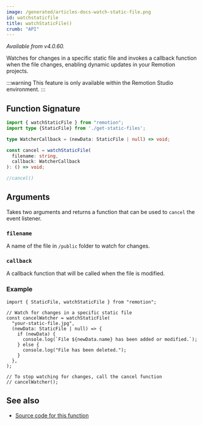 ```yaml
---
image: /generated/articles-docs-watch-static-file.png
id: watchstaticfile
title: watchStaticFile()
crumb: "API"
---
```


_Available from v4.0.60._

Watches for changes in a specific static file and invokes a callback function when the file changes, enabling dynamic updates in your Remotion projects.

:::warning
This feature is only available within the Remotion Studio environment.
:::

## Function Signature

```ts twoslash
import { watchStaticFile } from "remotion";
import type {StaticFile} from './get-static-files';

type WatcherCallback = (newData: StaticFile | null) => void;

const cancel = watchStaticFile(
  filename: string,
  callback: WatcherCallback
): () => void;

//cancel()
```

## Arguments

Takes two arguments and returns a function that can be used to `cancel` the event listener.

### `filename`

A name of the file in `/public` folder to watch for changes.

### `callback`

A callback function that will be called when the file is modified.

### Example

```tsx twoslash title="example.tsx"
import { StaticFile, watchStaticFile } from "remotion";

// Watch for changes in a specific static file
const cancelWatcher = watchStaticFile(
  "your-static-file.jpg",
  (newData: StaticFile | null) => {
    if (newData) {
      console.log(`File ${newData.name} has been added or modified.`);
    } else {
      console.log("File has been deleted.");
    }
  },
);

// To stop watching for changes, call the cancel function
// cancelWatcher();
```

## See also

- [Source code for this function](https://github.com/remotion-dev/remotion/blob/main/packages/core/src/watch-static-file.ts)
